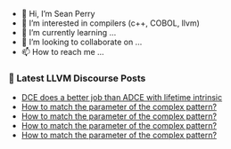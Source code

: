 - 👋 Hi, I’m Sean Perry
- 👀 I’m interested in compilers (c++, COBOL, llvm)
- 🌱 I’m currently learning ...
- 💞️ I’m looking to collaborate on ...
- 📫 How to reach me ...

<!---
s66perry/s66perry is a ✨ special ✨ repository because its `README.md` (this file) appears on your GitHub profile.
You can click the Preview link to take a look at your changes.
--->
### 📕 Latest LLVM Discourse Posts

<!-- DISCOURSE-LLVM:START -->
- [DCE does a better job than ADCE with lifetime intrinsic](https://discourse.llvm.org/t/dce-does-a-better-job-than-adce-with-lifetime-intrinsic/83793#post_1)
- [How to match the parameter of the complex pattern?](https://discourse.llvm.org/t/how-to-match-the-parameter-of-the-complex-pattern/83779#post_5)
- [How to match the parameter of the complex pattern?](https://discourse.llvm.org/t/how-to-match-the-parameter-of-the-complex-pattern/83779#post_4)
- [How to match the parameter of the complex pattern?](https://discourse.llvm.org/t/how-to-match-the-parameter-of-the-complex-pattern/83779#post_3)
- [How to match the parameter of the complex pattern?](https://discourse.llvm.org/t/how-to-match-the-parameter-of-the-complex-pattern/83779#post_2)
<!-- DISCOURSE-LLVM:END -->
